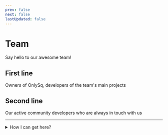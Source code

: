```yaml
---
prev: false
next: false
lastUpdated: false
---
```


<script setup>
import { VPTeamMembers } from 'vitepress/theme'

const membersOne = [
  {
    avatar: 'https://avatars.githubusercontent.com/u/77785684?v=4',
    name: '~$ sudo++',
    title: 'Owner, Services Developer',
    links: [
      { icon: 'github', link: 'https://github.com/xNoBanOnlyZXC' },
      { icon: 'telegram', link: 'https://t.me/NoBanOnlyZXC' },
      // { icon: 'telegram', link: 'https://t.me/ddr4_48gb' },
      // { icon: 'telegram', link: 'https://t.me/imsudoer' },
      // { icon: 'telegram', link: 'https://t.me/netcatx' },
      { icon: 'steam', link: 'https://steamcommunity.com/id/NoBanOnlyZXC' },
      // { icon: 'steam', link: 'https://steamcommunity.com/id/imsudoer' },
      { icon: 'tiktok', link: 'https://www.tiktok.com/@xnobanonlyzxc' },
    ]
  },
  {
    avatar: 'https://avatars.githubusercontent.com/u/141219716?v=4',
    name: 'Chepuxcat',
    title: 'Co-owner, Main Developer',
    links: [
      { icon: 'github', link: 'https://github.com/chebupelka10' },
      { icon: 'telegram', link: 'https://t.me/chepuxcat' },
      { icon: 'steam', link: 'https://steamcommunity.com/id/chepuxcat/' },
      { icon: 'vk', link: 'https://vk.com/chepuxcat' },
      { icon: 'x', link: 'https://x.com/chepuxcat' },
      { icon: 'facebook', link: 'https://www.facebook.com/e.volkov20102018/' },
      // { icon: 'roblox', link: 'https://www.roblox.com/users/7349359959/profile' },
      { icon: 'readdotcv', link: 'https://chepuxcat.ru/' }
    ]
  },
  {
    avatar: 'https://avatars.githubusercontent.com/u/93833106?v=4',
    name: 'ImSkaiden',
    title: 'Main Developer',
    links: [
      { icon: 'github', link: 'https://github.com/ImSkaiden' },
      { icon: 'telegram', link: 'https://t.me/ImSkaiden' },
      { icon: 'steam', link: 'https://steamcommunity.com/id/imskaiden' },
      { icon: 'tiktok', link: 'https://www.tiktok.com/@ImSkaiden' },
      { icon: 'readdotcv', link: 'https://imskaiden.ru' },
    ]
  },
]

const membersTwo = [
  {
    avatar: 'https://avatars.githubusercontent.com/u/203390819?v=4',
    name: 'MrFa',
    title: 'Community Developer, Moderator',
    links: [
      { icon: 'github', link: 'https://github.com/mrfadev' },
      { icon: 'telegram', link: 'https://t.me/MrFaDev' },
      // { icon: 'vk', link: 'https://vk.com/loginor4ik' },
      // { icon: 'readdotcv', link: 'https://loginor4ik.space' },
      // { icon: 'tiktok', link: 'https://www.tiktok.com/@xnobanonlyzxc' }
    ]
  },
  {
    avatar: 'https://avatars.githubusercontent.com/u/88246443?v=4',
    name: 'loginor4ik',
    title: 'Community Developer',
    links: [
      { icon: 'github', link: 'https://github.com/loginor4ik' },
      { icon: 'telegram', link: 'https://t.me/loginor4ik' },
      { icon: 'vk', link: 'https://vk.com/loginor4ik' },
      { icon: 'readdotcv', link: 'https://loginor4ik.space' },
      // { icon: 'tiktok', link: 'https://www.tiktok.com/@xnobanonlyzxc' }
    ]
  },
  {
    avatar: 'https://avatars.githubusercontent.com/u/98474160?v=4',
    name: 'Vaweirr',
    title: 'Community Developer',
    links: [
      { icon: 'github', link: 'https://github.com/Chaek1403' },
      { icon: 'telegram', link: 'https://t.me/procot1' },
      // { icon: 'vk', link: 'https://vk.com/loginor4ik' },
      // { icon: 'readdotcv', link: 'https://loginor4ik.space' },
      // { icon: 'tiktok', link: 'https://www.tiktok.com/@xnobanonlyzxc' }
    ]
  },
  {
    avatar: 'https://avatars.githubusercontent.com/u/139066428?v=4',
    name: 'Илон Маск 𝕏',
    title: 'Community Developer',
    links: [
      { icon: 'github', link: 'https://github.com/ElonKuska' },
      { icon: 'telegram', link: 'https://t.me/y9ElonKuska' },
    ]
  },
]
</script> 

# Team

Say hello to our awesome team!

## First line

Owners of OnlySq, developers of the team's main projects

<VPTeamMembers size="small" :members="membersOne" />

## Second line

Our active community developers who are always in touch with us

<VPTeamMembers size="small" :members="membersTwo" />

---

<details class="details custom-block">
  <summary>How I can get here?</summary>

  ### Basic requirements

  1. You have a Telegram and GitHub account.
  2. You have a project that uses OnlySq services.
  3. Your project has a client base of more than 20 people or has an interesting idea with good implementation.
  4. You have been using the services for more than 3 months.

  ### My project(s) meet all the requirements, what should I do?

  You can write to one of us (First Line) in Telegram using one of the templates:

  <details class="details custom-block">
    <summary>Russian</summary>
    Я, [имя], хочу попасть в OnlySq Second Line
    <br>
    Мои IP адреса с которых приходили запросы (<a href="https://onlysq.ru/myip">Узнать IP</a>): ...
    <br>
    Мои проекты:
    <br>
    Имя проекта - где используется проект; IP проекта
    <br>
    Мой GitHub: https://github.com/username
  </details>

  <details class="details custom-block">
    <summary>English</summary>
    I, [name], want to get into OnlySq Second Line
    <br>
    My IP addresses from which requests came (<a href="https://onlysq.ru/myip">Find IP</a>): ...
    <br>
    My projects:
    <br>
    Project name - where the project is used; Project IP
    <br>
    My GitHub: https://github.com/username
  </details>

</details>
